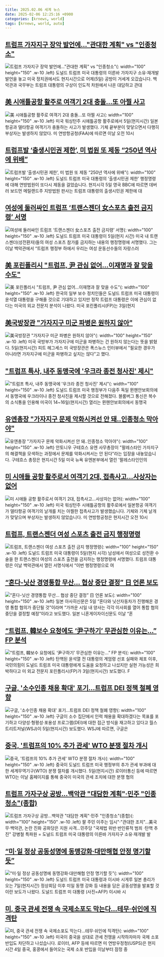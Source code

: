 ```yaml
---
title: 2025.02.06 세계 뉴스
date: 2025-02-06 12:25:16 +0900
categories: [krnews, world]
tags: [krnews, world, auto]
---
```

## [트럼프 가자지구 장악 발언에…"관대한 계획" vs "인종청소"](https://n.news.naver.com/mnews/article/057/0001870285)

![트럼프 가자지구 장악 발언에…"관대한 계획" vs "인종청소"](https://mimgnews.pstatic.net/image/origin/057/2025/02/06/1870285.jpg?type=nf220_150){: width="100" height="150" .w-10 .left}
도널드 트럼프 미국 대통령의 이른바 가자지구 소유·재개발 발언을 놓고 미국 정치권에서도 현지시간으로 어제(5일) 공방이 거세게 오갔습니다. 백악관과 국무부는 트럼프 대통령의 구상이 인도적 차원에서 나온 대담하고 관대

## [美 시애틀공항 활주로 여객기 2대 충돌…또 아찔 사고](https://n.news.naver.com/mnews/article/005/0001755671)

![美 시애틀공항 활주로 여객기 2대 충돌…또 아찔 사고](https://mimgnews.pstatic.net/image/origin/005/2025/02/06/1755671.jpg?type=nf220_150){: width="100" height="150" .w-10 .left}
미국 워싱턴주 시애틀공항 활주로에서 5일(현지시간) 일본항공과 델타항공 여객기가 충돌하는 사고가 발생했다. 기체 끝부분이 맞닿으면서 다행히 부상자는 발생하지 않았다. 미 연방항공청(FAA)에 따르면 이날 오전 10시

## [트럼프발 ‘출생시민권 제한’, 미 법원 또 제동 “250년 역사에 위배”](https://n.news.naver.com/mnews/article/056/0011887556)

![트럼프발 ‘출생시민권 제한’, 미 법원 또 제동 “250년 역사에 위배”](https://mimgnews.pstatic.net/image/origin/056/2025/02/06/11887556.jpg?type=nf220_150){: width="100" height="150" .w-10 .left}
도널드 트럼프 미국 대통령의 ‘출생시민권 제한’ 행정명령에 대해 연방법원이 또다시 제동을 걸었습니다. 현지시각 5일 영국 BBC에 따르면 데버러 보드먼 메릴랜드주 지방법원 판사는 트럼프 대통령의 출생시민권 제한에 대

## [여성에 둘러싸인 트럼프 ‘트랜스젠더 女스포츠 출전 금지령’ 서명](https://n.news.naver.com/mnews/article/020/0003613607)

![여성에 둘러싸인 트럼프 ‘트랜스젠더 女스포츠 출전 금지령’ 서명](https://mimgnews.pstatic.net/image/origin/020/2025/02/06/3613607.jpg?type=nf220_150){: width="100" height="150" .w-10 .left}
도널드 트럼프 미국 대통령이 5일(현지 시간) 미국 내 트랜스젠더(성전환자)들의 여성 스포츠 참가를 금지하는 내용의 행정명령에 서명했다. 그는 이날 백악관에서 “트럼프 행정부 하에서 우리는 여성 운동선수들의 자랑스러

## [美 포린폴리시 "트럼프, 尹 관심 없어…이재명과 잘 맞을 수도"](https://n.news.naver.com/mnews/article/421/0008057941)

![美 포린폴리시 "트럼프, 尹 관심 없어…이재명과 잘 맞을 수도"](https://mimgnews.pstatic.net/image/origin/421/2025/02/06/8057941.jpg?type=nf220_150){: width="100" height="150" .w-10 .left}
한국의 일부 보수 정치인들은 도널드 트럼프 미국 대통령이 윤석열 대통령을 구해줄 것으로 기대하고 있지만 정작 트럼프 대통령은 이에 관심이 없다는 미국의 외교 전문지 분석이 나왔다. 미국 포린폴리시(FP)는 3일(현지

## [美국방장관 "가자지구 미군 파병은 원하지 않아"](https://n.news.naver.com/mnews/article/448/0000506624)

![美국방장관 "가자지구 미군 파병은 원하지 않아"](https://mimgnews.pstatic.net/image/origin/448/2025/02/06/506624.jpg?type=nf220_150){: width="100" height="150" .w-10 .left}
미국 국방부가 가자지구에 미군을 파병하는 건 원하지 않는다는 뜻을 밝혔다. 5일(현지시간) 피트 헤그세스 미 국방장관은 폭스뉴스 인터뷰에서 "필요한 경우가 아니라면 가자지구에 미군을 파병하고 싶지는 않다"고 했다.

## ["트럼프 특사, 내주 동맹국에 '우크라 종전 청사진' 제시"](https://n.news.naver.com/mnews/article/079/0003988695)

!["트럼프 특사, 내주 동맹국에 '우크라 종전 청사진' 제시"](https://mimgnews.pstatic.net/image/origin/079/2025/02/06/3988695.jpg?type=nf220_150){: width="100" height="150" .w-10 .left}
도널드 트럼프 미국 행정부가 다음주 독일 뮌헨안보회의에서 동맹국에 우크라이나 종전 청사진을 제시할 것으로 전해졌다. 블룸버그 통신은 복수의 소식통을 인용해 미국이 14~16일(현지시간) 열리는 뮌헨안보회의에서 동맹국

## [유엔총장 "가자지구 문제 악화시켜선 안 돼‥인종청소 막아야"](https://n.news.naver.com/mnews/article/214/0001403846)

![유엔총장 "가자지구 문제 악화시켜선 안 돼‥인종청소 막아야"](https://mimgnews.pstatic.net/image/origin/214/2025/02/06/1403846.jpg?type=nf220_150){: width="100" height="150" .w-10 .left}
안토니우 구테흐스 유엔 사무총장이 "팔레스타인 가자지구의 해결책을 모색하는 과정에서 문제를 악화시켜서는 안 된다"라는 입장을 내놓았습니다. 구테흐스 총장은 현지시간 5일 미국 뉴욕 유엔본부에서 열린 '팔레스타인인의

## [미 시애들 공항 활주로서 여객기 2대, 접촉사고…사상자는 없어](https://n.news.naver.com/mnews/article/056/0011887336)

![미 시애들 공항 활주로서 여객기 2대, 접촉사고…사상자는 없어](https://mimgnews.pstatic.net/image/origin/056/2025/02/06/11887336.jpg?type=nf220_150){: width="100" height="150" .w-10 .left}
미국 워싱턴주 시애틀공항의 활주로에서 일본항공 여객기가 델타항공 여객기의 날개를 치는 아찔한 접촉사고가 발생했습니다. 기체와 기체 날개가 맞닿으며 부상자는 발생하지 않았습니다. 미 연방항공청은 현지시간 오전 10시

## [트럼프, 트랜스젠더 여성 스포츠 출전 금지 행정명령](https://n.news.naver.com/mnews/article/366/0001051587)

![트럼프, 트랜스젠더 여성 스포츠 출전 금지 행정명령](https://mimgnews.pstatic.net/image/origin/366/2025/02/06/1051587.jpg?type=nf220_150){: width="100" height="150" .w-10 .left}
도널드 트럼프 미국 대통령이 5일(현지 시각) 남성에서 여성으로 성전환 수술을 한 트랜스젠더 여성의 스포츠 출전을 금지하는 행정명령에 서명했다. 트럼프 대통령은 이날 백악관에서 열린 서명식에서 “이번 행정명령으로 여

## [“혼다-닛산 경영통합 무산... 협상 중단 결정” 日 언론 보도](https://n.news.naver.com/mnews/article/023/0003886177)

![“혼다-닛산 경영통합 무산... 협상 중단 결정” 日 언론 보도](https://mimgnews.pstatic.net/image/origin/023/2025/02/05/3886177.jpg?type=nf220_150){: width="100" height="150" .w-10 .left}
일본 아사히신문은 5일 “혼다와 닛산자동차가 진행해온 경영 통합 협의가 중단될 것”이라며 “가까운 시일 내 양사는 각각 이사회를 열어 통합 협의 중단을 결정할 예정”이라고 보도했다. 일본 니혼게이자이신문도 이날 “혼

## [“트럼프, 韓보수 요청에도 ‘尹구하기’ 무관심한 이유는…” FP 분석](https://n.news.naver.com/mnews/article/081/0003515684)

![“트럼프, 韓보수 요청에도 ‘尹구하기’ 무관심한 이유는…” FP 분석](https://mimgnews.pstatic.net/image/origin/081/2025/02/05/3515684.jpg?type=nf220_150){: width="100" height="150" .w-10 .left}
탄핵된 윤석열 전 대통령의 계엄령 선포 실패와 체포 이후, 국민의힘이 도널드 트럼프 미국 대통령에게 도움을 요청하고 나섰지만 실현 가능성은 희박하다고 미 외교 전문지 포린폴리시(FP)가 3일(현지시간) 보도했다. F

## [구글, '소수인종 채용 확대' 포기…트럼프 DEI 정책 철폐 영향](https://n.news.naver.com/mnews/article/421/0008057801)

![구글, '소수인종 채용 확대' 포기…트럼프 DEI 정책 철폐 영향](https://mimgnews.pstatic.net/image/origin/421/2025/02/06/8057801.jpg?type=nf220_150){: width="100" height="150" .w-10 .left}
구글이 소수 집단에서 인력 채용을 확대하겠다는 목표를 포기하고 다양성·형평성·포용성 프로그램(DEI)에 대한 접근 방식을 재고하고 있다고 월스트리트저널(WSJ)이 5일(현지시간) 보도했다. WSJ에 따르면, 구글은

## [중국, '트럼프의 10% 추가 관세' WTO 분쟁 절차 개시](https://n.news.naver.com/mnews/article/008/0005149309)

![중국, '트럼프의 10% 추가 관세' WTO 분쟁 절차 개시](https://mimgnews.pstatic.net/image/origin/008/2025/02/06/5149309.jpg?type=nf220_150){: width="100" height="150" .w-10 .left}
중국이 도널드 트럼프 미국 행정부의 추가 관세 부과에 대한 세계무역기구(WTO) 분쟁 절차를 개시했다. 5일(현지시간) 로이터통신 등에 따르면 WTO는 이날 홈페이지를 통해 중국이 미국의 관세 조치에 대한 분쟁 협의

## [트럼프 가자구상 공방…백악관 "대담한 계획"·민주 "인종청소"(종합)](https://n.news.naver.com/mnews/article/001/0015194488)

![트럼프 가자구상 공방…백악관 "대담한 계획"·민주 "인종청소"(종합)](https://mimgnews.pstatic.net/image/origin/001/2025/02/06/15194488.jpg?type=nf220_150){: width="100" height="150" .w-10 .left}
팔 주민 이주는 임시"·"관대한 조치"…美국무·백악관, 논란 진화 공화당은 지원 사격…민주당 "국제법 위반·반인류적 범죄 ·탄핵 추진" 강병철 특파원 = 도널드 트럼프 미국 대통령의 이른바 가자지구 소유·재개발 발

## [“미·일 정상 공동성명에 동맹강화·대만해협 안정 명기할 듯”](https://n.news.naver.com/mnews/article/018/0005937265)

![“미·일 정상 공동성명에 동맹강화·대만해협 안정 명기할 듯”](https://mimgnews.pstatic.net/image/origin/018/2025/02/05/5937265.jpg?type=nf220_150){: width="100" height="150" .w-10 .left}
도널드 트럼프 미국 대통령과 이시바 시게루 일본 총리가 오는 7일(현지시간) 정상회담 이후 미일 동맹 강화 등 내용을 담은 공동성명을 발표할 것이란 보도가 나왔다. 도널드 트럼프 미 대통령 (사진=AFP) 이시바 시

## [미, 중국 관세 전쟁 속 국제소포도 막는다…테무·쉬인에 직격탄](https://n.news.naver.com/mnews/article/055/0001229043)

![미, 중국 관세 전쟁 속 국제소포도 막는다…테무·쉬인에 직격탄](https://mimgnews.pstatic.net/image/origin/055/2025/02/05/1229043.jpg?type=nf220_150){: width="100" height="150" .w-10 .left}
미국이 중국을 상대로 관세 전쟁을 시작하자마자 국제 소포 반입도 차단하고 나섰습니다. 로이터, AFP 등에 따르면 미 연방우정청(USPS)은 현지시간 4일 중국, 홍콩에서 들어오는 국제 소포 반입을 이날부터 잠정 중

